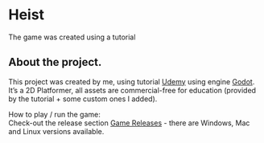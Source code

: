 # Heist
The game was created using a tutorial

## About the project.
  This project was created by me, using tutorial [Udemy](https://www.udemy.com/) using engine [Godot](https://godotengine.org/). It’s a 2D Platformer, all assets are commercial-free for education (provided by the tutorial +   some custom ones I added).
  
  How to play / run the game:  
  Check-out the release section [Game Releases](https://github.com/sorikplius/Heist/releases) - there are Windows, Mac and Linux versions available.
